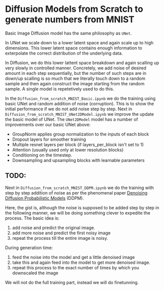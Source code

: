 # Diffusion Models from Scratch to generate numbers from MNIST

Basic Image Diffusion model has the same philosophy as `UNet`.

In UNet we scale down to a lower latent space and again scale up to high dimensions.
This lower latent space contains enough information to exterpolate the correct distribution of the underlying data.

In Diffusion, we do this lower lattent space breakdown and again scalling up very slowly in controlled manner. Concretely, we add noise of desired amount in each step sequentially, but the number of such steps are in down/up scalling is so much that we literally touch down to a random sample and then again construct the image starting from the random sample.
A single model is repetetively used to do this.

In the `Diffusion_from_scratch_MNIST_Basic.ipynb` we do the training using basic UNet and random addition of noise (corruption). This is to show the initial performance if we do not add noise step by step.
Next in `Diffusion_from_scratch_MNIST_UNet2DModel.ipynb` we improve the update the basic model of UNet.
The `UNet2DModel` model has a number of improvements over our basic UNet above:

*   GroupNorm applies group normalization to the inputs of each block
*   Dropout layers for smoother training
*   Multiple resnet layers per block (if layers_per_block isn't set to 1)
*   Attention (usually used only at lower resolution blocks)
*   Conditioning on the timestep. 
*   Downsampling and upsampling blocks with learnable parameters

## TODO:

Next in `Diffusion_from_scratch_MNIST_DDPM.ipynb` we do the training with step by step addition of noise as per the phenomenal paper [Denoising Diffusion Probabilistic Models](https://arxiv.org/abs/2006.11239) (DDPM).

Here, the gist is, although the noise is supposed to be added step by step in the following manner, we will be doing something clever to expedite the process.
The basic idea is:
1. add noise and predict the original image.
2. add more noise and predict the first noisy image
3. repeat the process till the entire image is noisy.

During generation time:
1. feed the noise into the model and get a little denoised image
2. take this and again feed into the model to get more denoised image.
3. repeat this process to the exact number of times by which you downscaled the image


We will not do the full training part, instead we will do finetunning.
